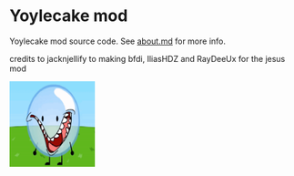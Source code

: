 # Yoylecake mod
Yoylecake mod source code. See [about.md](./about.md) for more info.

credits to jacknjellify to making bfdi, IliasHDZ and RayDeeUx for the jesus mod

<img src="logo.png" width="150" alt="the mod's logo" />